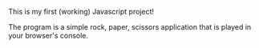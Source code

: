 This is my first (working) Javascript project! 

The program is a simple rock, paper, scissors application that is played in your browser's console. 